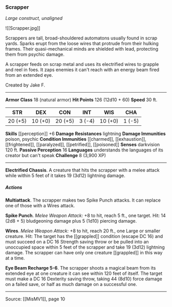### Scrapper
_Large construct, unaligned_

![[Scrapper.jpg]]

Scrappers are tall, broad-shouldered automatons usually found in scrap yards. Sparks erupt from the loose wires that protrude from their hulking frames. Their quasi-mechanical minds are shielded with lead, protecting them from psychic damage.

A scrapper feeds on scrap metal and uses its electrified wires to grapple and reel in foes. It zaps enemies it can't reach with an energy beam fired from an extended eye.

Created by Jake F.

---

**Armor Class** 18 (natural armor)
**Hit Points** 126 (12d10 + 60)
**Speed** 30 ft.

| STR     | DEX     | CON     | INT     | WIS     | CHA     |
|---------|---------|---------|---------|---------|---------|
| 20 (+5) | 10 (+0) | 20 (+5) | 3 (-4) | 10 (+0) | 1 (-5) |

**Skills** [[perception]] +6
**Damage Resistances** lightning
**Damage Immunities** poison, psychic
**Condition Immunities** [[charmed]], [[exhaustion]], [[frightened]], [[paralyzed]], [[petrified]], [[poisoned]]
**Senses** darkvision 120 ft.
**Passive Perception** 16
**Languages** understands the languages of its creator but can't speak
**Challenge** 8 (3,900 XP)

---

**Electrified Chassis**. A creature that hits the scrapper with a melee attack while within 5 feet of it takes 19 (3d12) lightning damage.

##### Actions
**Multiattack**. The scrapper makes two Spike Punch attacks. It can replace one of those with a Wires attack.

**Spike Punch**. _Melee Weapon Attack:_ +8 to hit, reach 5 ft., one target. Hit: 14 (2d8 + 5) bludgeoning damage plus 5 (1d10) piercing damage.

**Wires**. _Melee Weapon Attack:_ +8 to hit, reach 20 ft., one Large or smaller creature. Hit: The target has the [[grappled]] condition (escape DC 16) and must succeed on a DC 16 Strength saving throw or be pulled into an unoccupied space within 5 feet of the scrapper and take 19 (3d12) lightning damage. The scrapper can have only one creature [[grappled]] in this way at a time.

**Eye Beam Recharge 5-6**. The scrapper shoots a magical beam from its extended eye at one creature it can see within 120 feet of itself. The target must make a DC 16 Dexterity saving throw, taking 44 (8d10) force damage on a failed save, or half as much damage on a successful one.


---

Source: [[MisMV1]], page 10